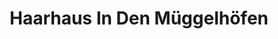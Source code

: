 ---
title: "Haarhaus In Den Müggelhöfen"
url: /berlin/haarhaus-in-den-mueggelhoefen/
shop: Friseur
---